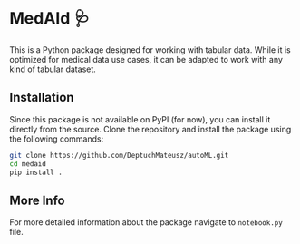 # MedAId :stethoscope:

This is a Python package designed for working with tabular data. While it is optimized for medical data use cases, it can be adapted to work with any kind of tabular dataset.

## Installation

Since this package is not available on PyPI (for now), you can install it directly from the source. Clone the repository and install the package using the following commands:

```bash
git clone https://github.com/DeptuchMateusz/autoML.git
cd medaid
pip install .
```
## More Info
For more detailed information about the package navigate to `notebook.py` file.
